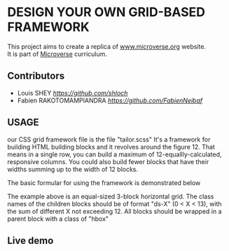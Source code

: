 # DESIGN YOUR OWN GRID-BASED FRAMEWORK

This project aims to create a replica of www.microverse.org  website.  
It is part of [Microverse](https://www.microverse.org/) curriculum.
## Contributors
  - Louis SHEY _https://github.com/shloch_
  - Fabien RAKOTOMAMPIANDRA _https://github.com/FabienNeibaf_

## USAGE
our CSS grid framework file is the file "tailor.scss"
It's a framework for building HTML building blocks and it revolves around the figure 12.
That means in a single row, you can build a maximum of 12-equallly-calculated, responsive columns. You could also build fewer blocks that have their widths summing up to the width of 12 blocks.

The basic formular for using the framework is demonstrated below

<div class="hbox">
    <div class="ds-4"></div>
    <div class="ds-4"></div>
    <div class="ds-4"><div>
</div>

The example above is an equal-sized 3-block horizontal grid. The class names of the children blocks should be of format "ds-X" (0 < X < 13), with the sum of different X not exceeding 12. All blocks should be wrapped in a parent block with a class of "hbox"



## Live demo
